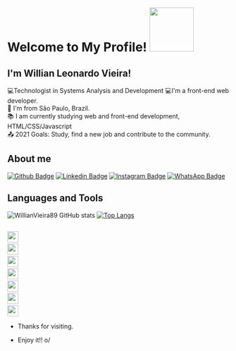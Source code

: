 # Welcome to My Profile! <img src=https://github.com/TheDudeThatCode/TheDudeThatCode/blob/master/Assets/Handshake.gif width="100">

 ## I'm Willian Leonardo Vieira!

:computer:Technologist in Systems Analysis and Development
:computer:I'm a front-end web developer.\
:house_with_garden: I'm from São Paulo, Brazil.\
:books: I am currently studying web and front-end development, HTML/CSS/Javascript\
:outbox_tray: 2021 Goals: Study, find a new job and contribute to the community.
 
## About me

[![Github Badge](https://img.shields.io/badge/GitHub-100000?style=for-the-badge&logo=github&logoColor=white&link=https://github.com/WillianVieira89/)](https://github.com/WillianVieira89/)
[![Linkedin Badge](https://img.shields.io/badge/LinkedIn-0077B5?style=for-the-badge&logo=linkedin&logoColor=white&link=https://www.linkedin.com/in/willianlvieira/)](https://www.linkedin.com/in/willianlvieira/)
[![Instagram Badge](https://img.shields.io/badge/Instagram-E4405F?style=for-the-badge&logo=instagram&logoColor=white&link=https://www.instagram.com/w.illvieira/)](https://www.instagram.com/w.illvieira/)
[![WhatsApp Badge](https://img.shields.io/badge/WhatsApp-25D366?style=for-the-badge&logo=whatsapp&logoColor=white&link=https://api.whatsapp.com/send/?phone=5511947838574&text&app_absent=0/)](https://api.whatsapp.com/send/?phone=5511947838574&text&app_absent=0)

## Languages and Tools

![WillianVieira89 GitHub stats](https://github-readme-stats.vercel.app/api?username=WillianVieira89&show_icons=true&theme=dracula)
[![Top Langs](https://github-readme-stats.vercel.app/api/top-langs/?username=WillianVieira89&layout=compact)](https://github.com/WillianVieira89/github-readme-stats)

<code> <img height= "25" src= "https://img.shields.io/badge/HTML5-E34F26?style=for-the-badge&logo=html5&logoColor=white"></code>
<code> <img height= "25" src= "https://img.shields.io/badge/CSS-239120?&style=for-the-badge&logo=css3&logoColor=white"></code>
<code> <img height= "25" src= "https://img.shields.io/badge/JavaScript-F7DF1E?style=for-the-badge&logo=javascript&logoColor=black"></code>
<code> <img height= "25" src= "https://img.shields.io/badge/Python-FFD43B?style=for-the-badge&logo=python&logoColor=darkgreen"></code>
<code> <img height= "25" src= "https://img.shields.io/badge/Git-F05032?style=for-the-badge&logo=git&logoColor=white"></code>
<code> <img height= "25" src= "https://img.shields.io/badge/Linux_Mint-87CF3E?style=for-the-badge&logo=linux-mint&logoColor=white"></code>
<code> <img height= "25" src= "https://img.shields.io/badge/Visual_Studio_Code-0078D4?style=for-the-badge&logo=visual%20studio%20code&logoColor=white"></code>


- Thanks for visiting.

- Enjoy it!! o/
